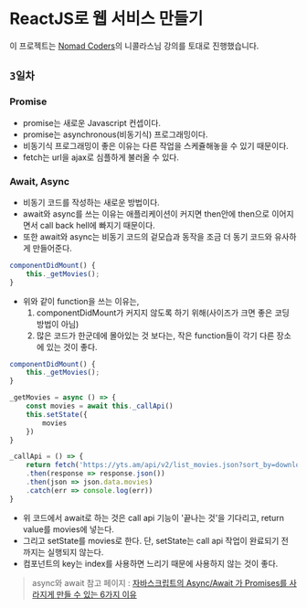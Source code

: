 ReactJS로 웹 서비스 만들기
=========================
이 프로젝트는 [Nomad Coders](https://academy.nomadcoders.co/)의 니콜라스님 강의를 토대로 진행했습니다.

## `3일차`
### Promise
- promise는 새로운 Javascript 컨셉이다.
- promise는 asynchronous(비동기식) 프로그래밍이다.
- 비동기식 프로그래밍이 좋은 이유는 다른 작업을 스케쥴해놓을 수 있기 때문이다.
- fetch는 url을 ajax로 심플하게 불러올 수 있다.<br>

### Await, Async
- 비동기 코드를 작성하는 새로운 방법이다.
- await와 async를 쓰는 이유는 애플리케이션이 커지면 then안에 then으로 이어지면서 call back hell에 빠지기 때문이다.
- 또한 await와 async는 비동기 코드의 겉모습과 동작을 조금 더 동기 코드와 유사하게 만들어준다.
```javascript
componentDidMount() {
    this._getMovies();
}
```
- 위와 같이 function을 쓰는 이유는,
     1. componentDidMount가 커지지 않도록 하기 위해(사이즈가 크면 좋은 코딩 방법이 아님)
     2. 많은 코드가 한군데에 몰아있는 것 보다는, 작은 function들이 각기 다른 장소에 있는 것이 좋다.
```javascript
componentDidMount() {
    this._getMovies();
}

_getMovies = async () => {
    const movies = await this._callApi()
    this.setState({
        movies
    })
}

_callApi = () => {
    return fetch('https://yts.am/api/v2/list_movies.json?sort_by=download_count')
    .then(response => response.json())
    .then(json => json.data.movies)
    .catch(err => console.log(err))
}
```
- 위 코드에서 await로 하는 것은 call api 기능이 '끝나는 것'을 기다리고, return value를 movies에 넣는다.
- 그리고 setState를 movies로 한다. 단, setState는 call api 작업이 완료되기 전 까지는 실행되지 않는다.
- 컴포넌트의 key는 index를 사용하면 느리기 때문에 사용하지 않는 것이 좋다.

> async와 await 참고 페이지 : [자바스크립트의 Async/Await 가 Promises를 사라지게 만들 수 있는 6가지 이유](https://medium.com/@constell99/%EC%9E%90%EB%B0%94%EC%8A%A4%ED%81%AC%EB%A6%BD%ED%8A%B8%EC%9D%98-async-await-%EA%B0%80-promises%EB%A5%BC-%EC%82%AC%EB%9D%BC%EC%A7%80%EA%B2%8C-%EB%A7%8C%EB%93%A4-%EC%88%98-%EC%9E%88%EB%8A%94-6%EA%B0%80%EC%A7%80-%EC%9D%B4%EC%9C%A0-c5fe0add656c)